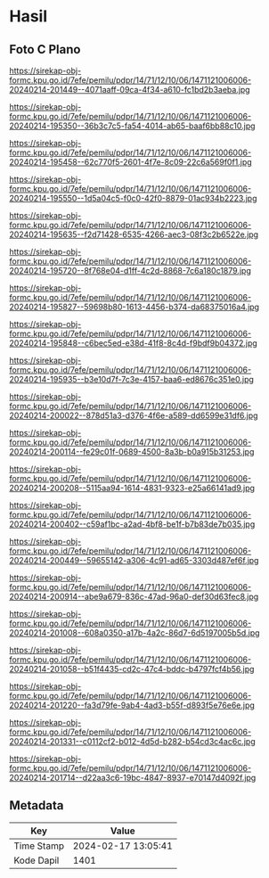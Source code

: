 # Hasil

## Foto C Plano

https://sirekap-obj-formc.kpu.go.id/7efe/pemilu/pdpr/14/71/12/10/06/1471121006006-20240214-201449--4071aaff-09ca-4f34-a610-fc1bd2b3aeba.jpg

https://sirekap-obj-formc.kpu.go.id/7efe/pemilu/pdpr/14/71/12/10/06/1471121006006-20240214-195350--36b3c7c5-fa54-4014-ab65-baaf6bb88c10.jpg

https://sirekap-obj-formc.kpu.go.id/7efe/pemilu/pdpr/14/71/12/10/06/1471121006006-20240214-195458--62c770f5-2601-4f7e-8c09-22c6a569f0f1.jpg

https://sirekap-obj-formc.kpu.go.id/7efe/pemilu/pdpr/14/71/12/10/06/1471121006006-20240214-195550--1d5a04c5-f0c0-42f0-8879-01ac934b2223.jpg

https://sirekap-obj-formc.kpu.go.id/7efe/pemilu/pdpr/14/71/12/10/06/1471121006006-20240214-195635--f2d71428-6535-4266-aec3-08f3c2b6522e.jpg

https://sirekap-obj-formc.kpu.go.id/7efe/pemilu/pdpr/14/71/12/10/06/1471121006006-20240214-195720--8f768e04-d1ff-4c2d-8868-7c6a180c1879.jpg

https://sirekap-obj-formc.kpu.go.id/7efe/pemilu/pdpr/14/71/12/10/06/1471121006006-20240214-195827--59698b80-1613-4456-b374-da68375016a4.jpg

https://sirekap-obj-formc.kpu.go.id/7efe/pemilu/pdpr/14/71/12/10/06/1471121006006-20240214-195848--c6bec5ed-e38d-41f8-8c4d-f9bdf9b04372.jpg

https://sirekap-obj-formc.kpu.go.id/7efe/pemilu/pdpr/14/71/12/10/06/1471121006006-20240214-195935--b3e10d7f-7c3e-4157-baa6-ed8676c351e0.jpg

https://sirekap-obj-formc.kpu.go.id/7efe/pemilu/pdpr/14/71/12/10/06/1471121006006-20240214-200022--878d51a3-d376-4f6e-a589-dd6599e31df6.jpg

https://sirekap-obj-formc.kpu.go.id/7efe/pemilu/pdpr/14/71/12/10/06/1471121006006-20240214-200114--fe29c01f-0689-4500-8a3b-b0a915b31253.jpg

https://sirekap-obj-formc.kpu.go.id/7efe/pemilu/pdpr/14/71/12/10/06/1471121006006-20240214-200208--5115aa94-1614-4831-9323-e25a66141ad9.jpg

https://sirekap-obj-formc.kpu.go.id/7efe/pemilu/pdpr/14/71/12/10/06/1471121006006-20240214-200402--c59af1bc-a2ad-4bf8-be1f-b7b83de7b035.jpg

https://sirekap-obj-formc.kpu.go.id/7efe/pemilu/pdpr/14/71/12/10/06/1471121006006-20240214-200449--59655142-a306-4c91-ad65-3303d487ef6f.jpg

https://sirekap-obj-formc.kpu.go.id/7efe/pemilu/pdpr/14/71/12/10/06/1471121006006-20240214-200914--abe9a679-836c-47ad-96a0-def30d63fec8.jpg

https://sirekap-obj-formc.kpu.go.id/7efe/pemilu/pdpr/14/71/12/10/06/1471121006006-20240214-201008--608a0350-a17b-4a2c-86d7-6d5197005b5d.jpg

https://sirekap-obj-formc.kpu.go.id/7efe/pemilu/pdpr/14/71/12/10/06/1471121006006-20240214-201058--b51f4435-cd2c-47c4-bddc-b4797fcf4b56.jpg

https://sirekap-obj-formc.kpu.go.id/7efe/pemilu/pdpr/14/71/12/10/06/1471121006006-20240214-201220--fa3d79fe-9ab4-4ad3-b55f-d893f5e76e6e.jpg

https://sirekap-obj-formc.kpu.go.id/7efe/pemilu/pdpr/14/71/12/10/06/1471121006006-20240214-201331--c0112cf2-b012-4d5d-b282-b54cd3c4ac6c.jpg

https://sirekap-obj-formc.kpu.go.id/7efe/pemilu/pdpr/14/71/12/10/06/1471121006006-20240214-201714--d22aa3c6-19bc-4847-8937-e70147d4092f.jpg


## Metadata

| Key        | Value               |
| ---------- | ------------------- |
| Time Stamp | 2024-02-17 13:05:41 |
| Kode Dapil | 1401                |




